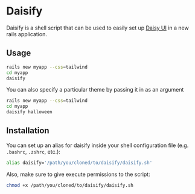 # Daisify

Daisify is a shell script that can be used to easily set up [Daisy UI](https://daisyui.com/) in a new rails application. 

## Usage

```bash
rails new myapp --css=tailwind
cd myapp
daisify
```

You can also specify a particular theme by passing it in as an argument

```bash
rails new myapp --css=tailwind
cd myapp
daisify halloween
```

## Installation

You can set up an alias for daisify inside your shell configuration file (e.g. `.bashrc`, `.zshrc`, etc.):

```bash
alias daisify='/path/you/cloned/to/daisify/daisify.sh'
```

Also, make sure to give execute permissions to the script:

```bash
chmod +x /path/you/cloned/to/daisify/daisify.sh
```
